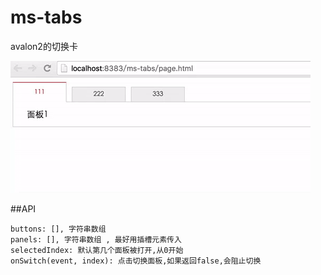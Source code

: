 # ms-tabs
avalon2的切换卡

![tabs](tabs.gif)

##API
```
buttons: [], 字符串数组
panels: [], 字符串数组 , 最好用插槽元素传入
selectedIndex: 默认第几个面板被打开,从0开始  
onSwitch(event, index): 点击切换面板,如果返回false,会阻止切换
```